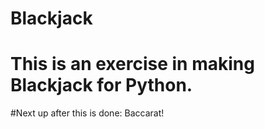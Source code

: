 # Blackjack
# This is an exercise in making Blackjack for Python.

#Next up after this is done: Baccarat!